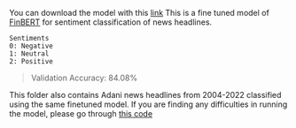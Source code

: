 You can download the model with this [link](https://www.kaggle.com/datasets/rahulrrao/finetuned-finbert-for-financial-news-headlines?select=tf_model.h5)
This is a fine tuned model of [FinBERT](https://huggingface.co/ProsusAI/finbert) for sentiment classification of news headlines. 

```
Sentiments
0: Negative
1: Neutral
2: Positive
```

> Validation Accuracy: 84.08%

This folder also contains Adani news headlines from 2004-2022 classified using the same finetuned model.
If you are finding any difficulties in running the model, please go through [this code](https://github.com/rahulrao9/Business_Forecasting/blob/main/code/news.ipynb)
